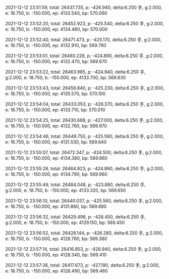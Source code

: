 2021-12-12 23:51:59, total: 26437.735, p: -426.940, delta:6.250 手, g:2.000, e: 18.750, b: -150.000, ep: 4133.540, bp: 570.060

2021-12-12 23:52:20, total: 26452.923, p: -425.540, delta:6.250 手, g:2.000, e: 18.750, b: -150.000, ep: 4134.460, bp: 570.000

2021-12-12 23:52:40, total: 26471.473, p: -425.170, delta:6.250 手, g:2.000, e: 18.750, b: -150.000, ep: 4132.910, bp: 569.760

2021-12-12 23:53:01, total: 26460.228, p: -424.890, delta:6.250 手, g:2.000, e: 18.750, b: -150.000, ep: 4132.470, bp: 569.670

2021-12-12 23:53:22, total: 26463.985, p: -424.940, delta:6.250 手, g:2.000, e: 18.750, b: -150.000, ep: 4133.700, bp: 569.830

2021-12-12 23:53:43, total: 26456.840, p: -425.230, delta:6.250 手, g:2.000, e: 18.750, b: -150.000, ep: 4135.570, bp: 570.100

2021-12-12 23:54:04, total: 26433.053, p: -426.370, delta:6.250 手, g:2.000, e: 18.750, b: -150.000, ep: 4133.710, bp: 570.010

2021-12-12 23:54:25, total: 26430.688, p: -427.000, delta:6.250 手, g:2.000, e: 18.750, b: -150.000, ep: 4132.760, bp: 569.970

2021-12-12 23:54:46, total: 26449.750, p: -425.590, delta:6.250 手, g:2.000, e: 18.750, b: -150.000, ep: 4131.530, bp: 569.640

2021-12-12 23:55:07, total: 26472.347, p: -424.500, delta:6.250 手, g:2.000, e: 18.750, b: -150.000, ep: 4134.380, bp: 569.860

2021-12-12 23:55:28, total: 26464.923, p: -424.890, delta:6.250 手, g:2.000, e: 18.750, b: -150.000, ep: 4134.790, bp: 569.960

2021-12-12 23:55:49, total: 26484.048, p: -423.880, delta:6.250 手, g:2.000, e: 18.750, b: -150.000, ep: 4133.320, bp: 569.650

2021-12-12 23:56:10, total: 26440.037, p: -425.560, delta:6.250 手, g:2.000, e: 18.750, b: -150.000, ep: 4131.880, bp: 569.680

2021-12-12 23:56:32, total: 26429.498, p: -426.450, delta:6.250 手, g:2.000, e: 18.750, b: -150.000, ep: 4129.150, bp: 569.450

2021-12-12 23:56:52, total: 26428.144, p: -426.280, delta:6.250 手, g:2.000, e: 18.750, b: -150.000, ep: 4128.760, bp: 569.380

2021-12-12 23:57:14, total: 26416.853, p: -426.940, delta:6.250 手, g:2.000, e: 18.750, b: -150.000, ep: 4128.340, bp: 569.410

2021-12-12 23:57:36, total: 26417.673, p: -427.190, delta:6.250 手, g:2.000, e: 18.750, b: -150.000, ep: 4128.490, bp: 569.460